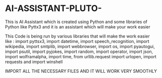 # AI-ASSISTANT-PLUTO-
This is AI Assistant  which is created using Python and some libraries of Python like Pyttx3 and it is an assistant which will make your work easier  



This Code is being run by various libraries that will make the work easier 
like :
import pyttsx3, 
import datetime, 
import speech_recognition,
import wikipedia, 
import smtplib,
import webbrowser, 
import os,
import pyautogui, 
import psutil, 
import pyjokes, 
import random,
import operator,
import json,
import wolframalpha,
import time,
from urllib.request import urlopen,
import requests and 
import winshell 




IMPORT ALL THE NECESSARY FILES AND IT WILL WORK VERY SMOOTHLY 
